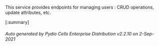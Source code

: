 






This service provides endpoints for managing users : CRUD operations, update attributes, etc.

[:summary]

###### Auto generated by Pydio Cells Enterprise Distribution v2.2.10 on 2-Sep-2021
